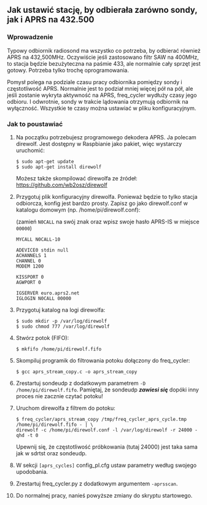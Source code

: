 ## Jak ustawić stację, by odbierała zarówno sondy, jak i APRS na 432.500 ##
### Wprowadzenie ###
Typowy odbiornik radiosond ma wszystko co potrzeba, by odbierać również APRS na 432,500MHz.
Oczywiście jeśli zastosowano filtr SAW na 400MHz, to stacja będzie bezużyteczna na paśmie 433, ale
normalnie cały sprzęt jest gotowy. Potrzeba tylko trochę oprogramowania.

Pomysł polega na podziale czasu pracy odbiornika pomiędzy sondy i częstotliwość APRS. Normalnie jest to podział mniej więcej
pół na pół, ale jeśli zostanie wykryta aktywność na APRS, freq_cycler wydłuży czasy jego odbioru. I odwrotnie, sondy
w trakcie lądowania otrzymują odbiornik na wyłączność. Wszystkie te czasy można ustawiać w pliku
konfiguracyjnym.

### Jak to poustawiać ###
1. Na początku potrzebujesz programowego dekodera APRS. Ja polecam direwolf. Jest dostępny w Raspbianie jako
pakiet, więc wystarczy uruchomić:
   ```
   $ sudo apt-get update
   $ sudo apt-get install direwolf
   ```
   Możesz także skompilować direwolfa ze źródeł: https://github.com/wb2osz/direwolf

2. Przygotuj plik konfiguracyjny direwolfa. Ponieważ będzie to tylko stacja odbiorcza, konfig jest bardzo
prosty. Zapisz go jako direwolf.conf w katalogu domowym (np. /home/pi/direwolf.conf):
  
   (zamień `N0CALL` na swój znak oraz wpisz swoje hasło APRS-IS w miejsce `00000`)

   ```
   MYCALL N0CALL-10

   ADEVICE0 stdin null
   ACHANNELS 1
   CHANNEL 0
   MODEM 1200

   KISSPORT 0
   AGWPORT 0

   IGSERVER euro.aprs2.net
   IGLOGIN N0CALL 00000
   ```
  
3. Przygotuj katalog na logi direwolfa:
   ```
   $ sudo mkdir -p /var/log/direwolf
   $ sudo chmod 777 /var/log/direwolf
   ```
   
4. Stwórz potok (FIFO):

   `$ mkfifo /home/pi/direwolf.fifo`

5. Skompiluj programik do filtrowania potoku dołączony do freq_cycler:

   `$ gcc aprs_stream_copy.c -o aprs_stream_copy`

6. Zrestartuj sondeudp z dodatkowym parametrem `-D /home/pi/direwolf.fifo`.
   Pamiętaj, że sondeudp **_zawiesi się_** dopóki inny proces nie zacznie czytać potoku!

7. Uruchom direwolfa z filtrem do potoku:

   ```
   $ freq_cycler/aprs_stream_copy /tmp/freq_cycler_aprs_cycle.tmp /home/pi/direwolf.fifo - | \
   direwolf -c /home/pi/direwolf.conf -l /var/log/direwolf -r 24000 -qhd -t 0
   ```

   Upewnij się, że częstotliwość próbkowania (tutaj 24000) jest taka sama jak w sdrtst oraz sondeudp.

8. W sekcji `[aprs_cycles]` config_pl.cfg ustaw parametry według swojego upodobania.

9. Zrestartuj  freq_cycler.py z dodatkowym argumentem `-aprsscan`.

10. Do normalnej pracy, nanieś powyższe zmiany do skryptu startowego.
